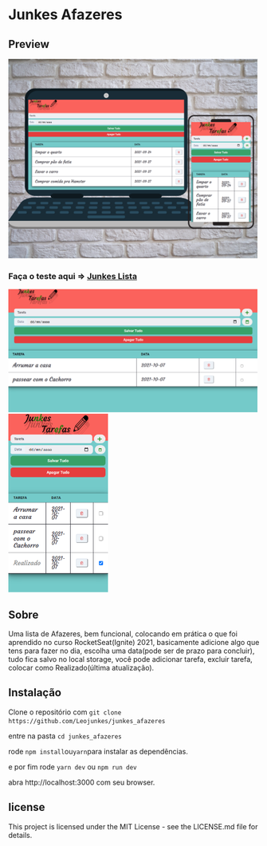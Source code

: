 # Junkes Afazeres

## Preview 

<img src='./public/imagens/listaMont.png' width='500' >

### Faça o teste aqui => [Junkes Lista](https://junkes-lista.vercel.app/)

<img src='./public/imagens/afazeresPc.png' width='500' >
<img src='./public/imagens/afazeresCell.png' width='200' >

## Sobre

Uma lista de Afazeres, bem funcional, colocando em prática o que foi aprendido no curso RocketSeat(Ignite) 2021, basicamente adicione algo que tens para fazer no dia, escolha uma data(pode ser de prazo para concluir), tudo fica salvo no local storage, você pode adicionar tarefa, excluir tarefa, colocar como Realizado(última atualização).

## Instalação 

Clone o repositório com ```git clone https://github.com/Leojunkes/junkes_afazeres```

entre na pasta ```cd junkes_afazeres```

rode ```npm install```ou```yarn```para instalar as dependências.

e por fim rode ```yarn dev``` ou ```npm run dev```

abra http://localhost:3000 com seu browser.

## license

This project is licensed under the MIT License - see the LICENSE.md file for details.
